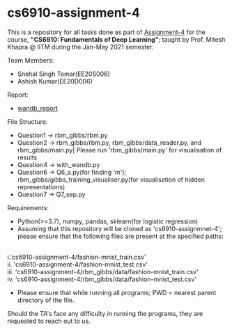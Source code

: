 # cs6910-assignment-4

This is a repository for all tasks done as part of [Assignment-4](https://wandb.ai/miteshk/assignments/reports/Assignment-4--Vmlldzo2NDUwNzE) for the course, **"CS6910: Fundamentals of Deep Learning"**; taught by Prof. Mitesh Khapra @ IITM during the Jan-May 2021 semester. 

Team Members:
+ Snehal Singh Tomar(EE20S006)
+ Ashish Kumar(EE20D006)

Report:
+ [wandb_report](https://wandb.ai/snehalstomar/cs6910-assignment-4/reports/CS6910-Assignment-4--Vmlldzo3MjUyMjA?accessToken=syry3xqmzgmerm0yjad4n3bhmtx2mot27d5loyj57v0k0d8q1qau3i2bg6b8hq0b)

File Structure:
+ Question1 -> rbm_gibbs/rbm.py
+ Question2 -> rbm_gibbs/rbm.py, rbm_gibbs/data_reader.py, and rbm_gibbs/main.py| Please run 'rbm_gibbs/main.py' for visualisation of results
+ Question4 -> with_wandb.py
+ Question6 -> Q6_a.py(for finding 'm'); rbm_gibbs/gibbs_training_visualiser.py(for visualisation of hidden representations)
+ Question7 -> Q7_sep.py

Requirements:
+ Python(>=3.7), numpy, pandas, sklearn(for logistic regression)
+ Assuming that this repository will be cloned as 'cs6910-assignmnet-4'; please ensure that the following files are present at the specified paths:

<br/>i.'cs6910-assignment-4/fashion-mnist_train.csv'
<br/>ii. 'cs6910-assignment-4/fashion-mnist_test.csv'
<br/>iii. 'cs6910-assignment-4/rbm_gibbs/data/fashion-mnist_train.csv'
<br/>iv. 'cs6910-assignment-4/rbm_gibbs/data/fashion-mnist_test.csv'    

+ Please ensure that while running all programs; PWD = nearest parent directory of the file.


Should the TA's face any difficulty in running the programs, they are requested to reach out to us.